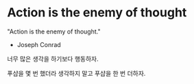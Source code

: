 # Action is the enemy of thought


"Action is the enemy of thought."

- Joseph Conrad

너무 많은 생각을 하기보다 행동하자.

푸샵을 몇 번 했더라 생각하지 말고 푸샵을 한 번 더하자.

